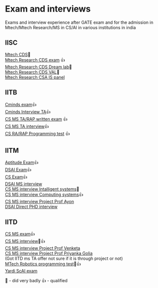 Exam and interviews
=
Exams and interview experience after GATE exam and for the admission in Mtech/Mtech Research/MS in CS/AI in various institutions in india

IISC
-

[Mtech CDS](./IISC/Mtech%20CDS.md)🤯 \
[Mtech Research CDS exam](./IISC/MTech%20Research%20CDS%20exam.md) 👍\
[Mtech Research CDS Dream lab](./IISC/MTech%20Research%20CDS%20dream%20lab.md)🤯 \
[Mtech Research CDS VAL](./IISC/MTech%20Research%20VAL.md)🤯 \
[Mtech Research CSA IS panel](./IISC/MTech%20Research%20CSA.md)

IITB
-
[Cminds exam](./IITB/Cminds_exam.md)👍 \
[Cminds Interview TA](./IITB/Cminds%20interview.md)👍  \
[CS MS TA/RAP written exam](./IITB/CS_TA_exam.md) 👍 \
[CS MS TA interview](./IITB/CS%20TA%20interview.md)👍 \
[CS RA/RAP Programming test](./IITB/CS_RA_programming%20test.md) 👍

IITM
-

[Aptitude Exam](./IITM/Aptitude.md)👍 \
[DSAI Exam](./IITM/DSAI%20exam.md)👍  \
[CS Exam](./IITM/CS%20exam.md)👍 \
[DSAI MS interview](./IITM/dsai_ms_interview.md) \
[CS MS interview Intalligent systems](./IITM/CS_panel_C.md)🤯 \
[CS MS interview Computing systems](./IITM/CS_MS_panelB.md)👍 \
[CS MS interview Project Prof Ayon](./IITM/Project%20Prof%20Ayon.md) \
[DSAI Direct PHD interview](./IITM/DSAI_direct_PHD_interview.md) 

IITD
-
[CS MS exam](./IITD/MS%20CS%20exam.md)👍 \
[CS MS interview](./IITD/MS%20interview.md)🤯👍 \
[CS MS interview Project Prof Venketa](./IITD/Project%20Prof%20Venketa.md)\
[CS MS interview Project Prof Priyanka Golia](./IITD/Project%20Prof%20Priyanka%20Golia.md)\
(Got IITD ms TA offer not sure if it is through project or not) \
[MTech Robotics programming test](./IITD/Robotics_programming_test.md)🤯👍 \
[Yardi ScAI exam](./IITD/minds.md) 

🤯 - did very badly
👍 - qualified
